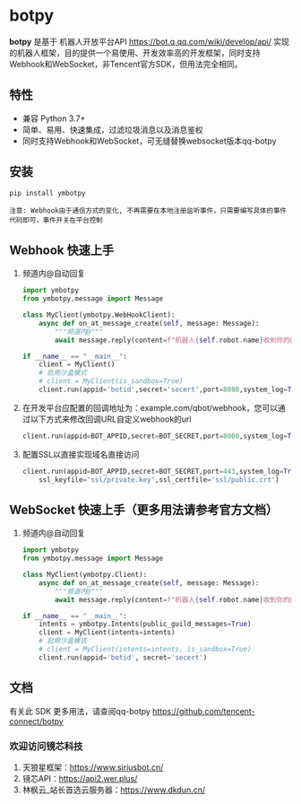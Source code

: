 botpy
=======

**botpy** 是基于 机器人开放平台API <https://bot.q.qq.com/wiki/develop/api/> 实现的机器人框架，目的提供一个易使用、开发效率高的开发框架，同时支持Webhook和WebSocket，非Tencent官方SDK，但用法完全相同。


特性
----

- 兼容 Python 3.7+
- 简单、易用、快速集成，过滤垃圾消息以及消息鉴权
- 同时支持Webhook和WebSocket，可无缝替换websocket版本qq-botpy

安装
-----

``` bash
pip install ymbotpy
```
``注意: Webhook由于通信方式的变化, 不再需要在本地注册监听事件，只需要编写具体的事件代码即可，事件开关在平台控制``

Webhook 快速上手
--------
1.  频道内@自动回复
    ``` python
    import ymbotpy
    from ymbotpy.message import Message

    class MyClient(ymbotpy.WebHookClient):
        async def on_at_message_create(self, message: Message):
            """频道内@"""
            await message.reply(content=f"机器人{self.robot.name}收到你的@消息了: {message.content}")

    if __name__ == "__main__":
        client = MyClient()
        # 启用沙盒模式
        # client = MyClient(is_sandbox=True)
        client.run(appid='botid',secret='secert',port=8080,system_log=True)
    ```

2.  在开发平台应配置的回调地址为：example.com/qbot/webhook，您可以通过以下方式来修改回调URL自定义webhook的url
    ``` python
    client.run(appid=BOT_APPID,secret=BOT_SECRET,port=8080,system_log=True,hook_route='/your_url')
    ```

3.  配置SSL以直接实现域名直接访问

    ```python
    client.run(appid=BOT_APPID,secret=BOT_SECRET,port=443,system_log=True,
        ssl_keyfile='ssl/private.key',ssl_certfile='ssl/public.crt')
    ```

WebSocket 快速上手（更多用法请参考官方文档）
--------
1.  频道内@自动回复
    ``` python
    import ymbotpy
    from ymbotpy.message import Message

    class MyClient(ymbotpy.Client):
        async def on_at_message_create(self, message: Message):
            """频道内@"""
            await message.reply(content=f"机器人{self.robot.name}收到你的@消息了: {message.content}")

    if __name__ == "__main__":
        intents = ymbotpy.Intents(public_guild_messages=True) 
        client = MyClient(intents=intents)
        # 启用沙盒模式
        # client = MyClient(intents=intents, is_sandbox=True)
        client.run(appid='botid', secret='secert')
    ```

文档
----

有关此 SDK 更多用法，请查阅qq-botpy <https://github.com/tencent-connect/botpy>

### 欢迎访问镜芯科技
1.  天狼星框架：<https://www.siriusbot.cn/>
2.  镜芯API：<https://api2.wer.plus/>
3.  林枫云_站长首选云服务器：<https://www.dkdun.cn/>
